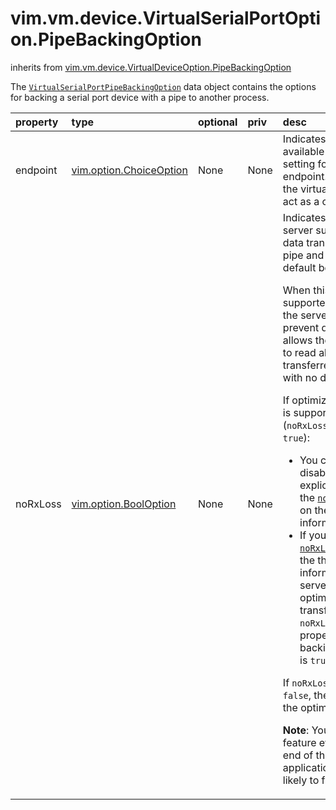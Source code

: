 vim.vm.device.VirtualSerialPortOption.PipeBackingOption
=======================================================
inherits from [vim.vm.device.VirtualDeviceOption.PipeBackingOption](docs/vim.vm.device.VirtualDeviceOption.PipeBackingOption.md)


The <code><a href="vim.vm.device.VirtualSerialPortOption.PipeBackingOption.md">VirtualSerialPortPipeBackingOption</a></code> data object contains   the options for backing a serial port device with a pipe to another process.

| property | type | optional | priv | desc |
|:---------|:-----|:---------|:-----|:-----|
| endpoint | [vim.option.ChoiceOption](vim.option.ChoiceOption.md "vim.option.ChoiceOption") | None | None | Indicates the choices available and the default setting   for the pipe endpoint. As an endpoint, the virtual machine can act   as a client or a server. |
| noRxLoss | [vim.option.BoolOption](vim.option.BoolOption.md "vim.option.BoolOption") | None | None | Indicates whether the server supports optimized data transfer   over the pipe and also specifies default behavior.   <p>   When this feature is supported and enabled, the server buffers data   to prevent data overrun. This allows the virtual machine to read all   of the data transferred over the pipe with no data loss.   <p>   If optimized data transfer is supported (<code>noRxLoss.supported</code>   is <code>true</code>):   <ul>     <li>You can enable (or disable) the feature explicitly by setting the         <code><a href="vim.vm.device.VirtualSerialPort.PipeBackingInfo.md#noRxLoss">noRxLoss</a></code>         property on the pipe backing information object.     <li>If you do not set the         <code><a href="vim.vm.device.VirtualSerialPort.PipeBackingInfo.md#noRxLoss">noRxLoss</a></code>         property on the         the pipe backing information object, the server enables         optimized data transfer if the <code>noRxLoss.defaultValue</code>         property on the pipe backing options object is <code>true</code>.   </ul>   <p>   If <code>noRxLoss.supported</code> is <code>false</code>, the server   ignores the optimization settings.   <p>   <b>Note</b>: You can use this feature even if the other end of the pipe   is not an application, but it is more likely to fail. |


